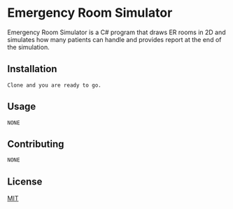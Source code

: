 # Emergency Room Simulator

Emergency Room Simulator is a C# program that draws ER rooms in 2D and simulates how many patients can handle and provides report at the end of the simulation.

## Installation

```
Clone and you are ready to go.
```

## Usage

```
NONE
```

## Contributing
```
NONE
```

## License
[MIT](https://choosealicense.com/licenses/mit/)
